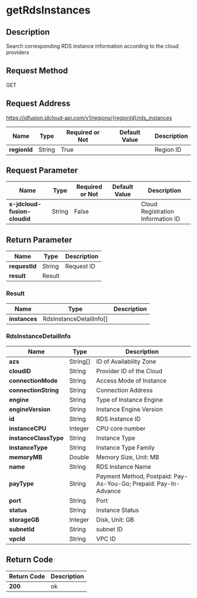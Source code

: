 # getRdsInstances


## Description
Search corresponding RDS instance information according to the cloud providers

## Request Method
GET

## Request Address
https://jdfusion.jdcloud-api.com/v1/regions/{regionId}/rds_instances

|Name|Type|Required or Not|Default Value|Description|
|---|---|---|---|---|
|**regionId**|String|True| |Region ID|

## Request Parameter
|Name|Type|Required or Not|Default Value|Description|
|---|---|---|---|---|
|**x-jdcloud-fusion-cloudid**|String|False| |Cloud Registration Information ID|


## Return Parameter
|Name|Type|Description|
|---|---|---|
|**requestId**|String|Request ID|
|**result**|Result| |

### Result
|Name|Type|Description|
|---|---|---|
|**instances**|RdsInstanceDetailInfo[]| |
### RdsInstanceDetailInfo
|Name|Type|Description|
|---|---|---|
|**azs**|String[]|ID of Availability Zone|
|**cloudID**|String|Provider ID of the Cloud|
|**connectionMode**|String|Access Mode of Instance|
|**connectionString**|String|Connection Address|
|**engine**|String|Type of Instance Engine|
|**engineVersion**|String|Instance Engine Version|
|**id**|String|RDS Instance ID|
|**instanceCPU**|Integer|CPU core number|
|**instanceClassType**|String|Instance Type|
|**instanceType**|String|Instance Type Family|
|**memoryMB**|Double|Memory Size, Unit: MB|
|**name**|String|RDS Instance Name|
|**payType**|String|Payment Method, Postpaid: Pay-As-You-Go; Prepaid: Pay-In-Advance|
|**port**|String|Port|
|**status**|String|Instance Status|
|**storageGB**|Integer|Disk, Unit: GB|
|**subnetId**|String|subnet ID|
|**vpcId**|String|VPC ID|

## Return Code
|Return Code|Description|
|---|---|
|**200**|ok|
